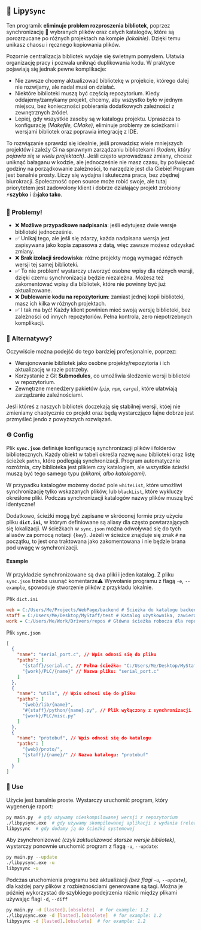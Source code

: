 ## 📖 Lipy`Sync`

Ten programik **eliminuje problem rozproszenia bibliotek**, poprzez synchronizację 🔄 wybranych plików oraz całych katalogów, które są porozrzucane po różnych projektach na kompie _(lokalnie)_. Dzięki temu unikasz chaosu i ręcznego kopiowania plików.

Pozornie centralizacja bibliotek wydaje się świetnym pomysłem. Ułatwia organizację pracy i pozwala uniknąć duplikowania kodu. W praktyce pojawiają się jednak pewne komplikacje:

- Nie zawsze chcemy aktualizować bibliotekę w projekcie, którego dalej nie rozwijamy, ale nadal musi on działać.  
- Niektóre biblioteki muszą być częścią repozytorium. Kiedy oddajemy/zamykamy projekt, chcemy, aby wszystko było w jednym miejscu, bez konieczności pobierania dodatkowych zależności z zewnętrznych źródeł.
- Lepiej, gdy wszystkie zasoby są w katalogu projektu. Upraszcza to konfigurację _(Makefile, CMake)_, eliminuje problemy ze ścieżkami i wersjami bibliotek oraz poprawia integrację z IDE.

To rozwiązanie sprawdzi się idealnie, jeśli prowadzisz wiele mniejszych projektów i zależy Ci na sprawnym zarządzaniu bibliotekami _(kodem, który pojawia się w wielu projektach)_. Jeśli często wprowadzasz zmiany, chcesz uniknąć bałaganu w kodzie, ale jednocześnie nie masz czasu, by poświęcać godziny na porządkowanie zależności, to narzędzie jest dla Ciebie! Program jest banalnie prosty. Liczy się wydajna i skuteczna praca, bez zbędnej biurokracji. Społeczność open source może robić swoje, ale tutaj priorytetem jest zadowolony klient i dobrze działający projekt zrobiony ⚡**szybko** i 👍**jako tako**.

### 🧐 Problemy!

- ❌ **Możliwe przypadkowe nadpisania**: jeśli edytujesz dwie wersje biblioteki jednocześnie.
- ✅ Unikaj tego, ale jeśli się zdarzy, każda nadpisana wersja jest zapisywana jako kopia zapasowa z datą, więc zawsze możesz odzyskać zmiany.
- ❌ **Brak izolacji środowiska**: różne projekty mogą wymagać różnych wersji tej samej biblioteki.
- ✅ To nie problem! wystarczy utworzyć osobne wpisy dla różnych wersji, dzięki czemu synchronizacja będzie niezależna. Możesz też zakomentować wpisy dla bibliotek, które nie powinny być już aktualizowane.
- ❌ **Dublowanie kodu na repozytorium**: zamiast jednej kopii biblioteki, masz ich kilka w różnych projektach.
- ✅ I tak ma być! Każdy klient powinien mieć swoją wersję biblioteki, bez zależności od innych repozytoriów. Pełna kontrola, zero niepotrzebnych komplikacji.

### 🤔 Alternatywy?

Oczywiście można podejść do tego bardziej profesjonalnie, poprzez:

- Wersjonowanie bibliotek jako osobne projekty/repozytoria i ich aktualizację w razie potrzeby.
- Korzystanie z Git **Submodules**, co umożliwia śledzenie wersji biblioteki w repozytorium.
- Zewnętrzne menedżery pakietów _(`pip`, `npm`, `cargo`)_, które ułatwiają zarządzanie zależnościami.

Jeśli któreś z naszych bibliotek doczekają się stabilnej wersji, któej nie zmieniamy chaotycznie co projekt oraz będą wystarczjąco fajne dobrze jest przmyśleć jendo z powyższych rozwiązań.

### ⚙️ Config 

Plik **`sync.json`** definiuje konfigurację synchronizacji plików i folderów bibliotecznych. Każdy obiekt w tabeli określa nazwę `name` biblioteki oraz listę ścieżek `paths`, które podlegają synchronizacji. Program automatycznie rozróżnia, czy biblioteka jest plikiem czy katalogiem, ale wszystkie ścieżki muszą być tego samego typu _(plikami, albo katalogami)_.

W przypadku katalogów możemy dodać pole `whiteList`, które umożliwi synchronizację tylko wskazanych plików, lub `blackList`, które wykluczy określone pliki. Podczas synchronizacji katalogów nazwy plików muszą być identyczne!

Dodatkowo, ścieżki mogą być zapisane w skróconej formie przy użyciu pliku **`dict.ini`**, w którym definiowane są aliasy dla często powtarzających się lokalizacji. W ścieżkach w `sync.json` można odwoływać się do tych aliasów za pomocą notacji `{key}`. Jeżeli w ścieżce znajduje się znak `#` na początku, to jest ona traktowana jako zakomentowana i nie będzie brana pod uwagę w synchronizacji.

#### Example

W przykładzie synchronizowane są dwa pliki i jeden katalog.
Z pliku `sync.json` trzeba usunąć komentarze⚠️
Wywołanie programu z flagą `-e`, `--example`, spowoduje stworzenie plików z przykładu lokalnie.

Plik `dict.ini`

```ini
web = C:/Users/Me/Projects/WebPage/backend # Ścieżka do katalogu backendu projektu internetowego
staff = C:/Users/Me/Desktop/MyStaff/test # Katalog użytkownika, zawierający różne testy
work = C:/Users/Me/Work/Drivers/repos # Główna ścieżka robocza dla repozytoriów
```

Plik `sync.json`

```json
[
  {
    "name": "serial_port.c", // Wpis odnosi się do pliku 
    "paths": [
      "{staff}/serial.c", // Pełna ścieżka: "C:/Users/Me/Desktop/MyStaff/test/serial.c" 
      "{work}/PLC/{name}" // Nazwa pliku: "serial_port.c" 
    ]
  },
  {
    "name": "utils", // Wpis odnosi się do pliku 
    "paths": [
      "{web}/lib/{name}",
      "#{staff}/python/{name}.py", // Plik wyłączony z synchronizacji 
      "{work}/PLC/misc.py"
    ]
  },
  {
    "name": "protobuf", // Wpis odnosi się do katalogu 
    "paths": [
      "{web}/proto/",
      "{staff}/{name}/" // Nazwa katalogu: "protobuf" 
    ]
  }
]
```

### 🚀 Use

Użycie jest banalnie proste. Wystarczy uruchomić program, który wygeneruje raport:

```bash
py main.py  # gdy używamy nieskompilowanej wersji z repozytorium  
./libpysync.exe  # gdy używamy skompilowanej aplikacji z wydania (release)  
libpysync  # gdy dodamy ją do ścieżki systemowej  
```

Aby zsynchronizować _(czyli zaktualizować starsze wersje bibliotek)_, wystarczy ponownie uruchomić program z flagą `-u`, `--update`:

```bash
py main.py --update  
./libpysync.exe -u  
libpysync -u
```

Podczas uruchomienia programu bez aktualizacji _(bez flagi `-u`, `--update`)_, dla każdej pary plików z rozbieżnościami generowane są tagi. Można je później wykorzystać do szybkiego podejrzenia różnic między plikami używając flagi `-d`, `--diff` 

```bash
py main.py -d [lasted].[obsolete]  # for example: 1.2
./libpysync.exe -d [lasted].[obsolete]  # for example: 1.2
libpysync -d [lasted].[obsolete]  # for example: 1.2
```